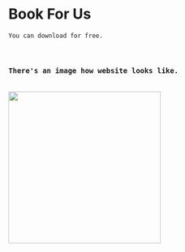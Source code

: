 # Book For Us

`You can download for free.`

<br>

### `There's an image how website looks like.`


<br>
<img src="https://www.linkpicture.com/q/Screenshot-2023-03-04-200855.png" height="300px">
